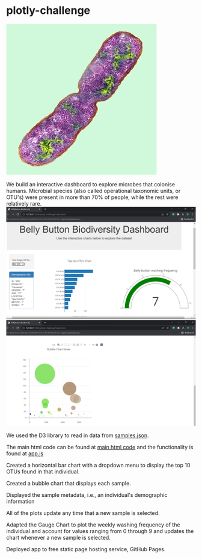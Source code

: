 # plotly-challenge

![bacteria](./images/bacteria.jpg)

 We build an interactive dashboard to explore microbes that colonise humans. Microbial species (also called operational taxonomic units, or OTU's) were present in more than 70% of people, while the rest were relatively rare.
![1. Final Website Visual](./images/dashboard_part1.png)
![2. Final Website Visual](./images/dashboard_part2.png)

 We used the D3 library to read in data from [samples.json](./data/samples.json).

The main html code can be found at [main html code](./index.html) and the functionality is found at [app.js](./static/app.js)

 Created a horizontal bar chart with a dropdown menu to display the top 10 OTUs found in that individual.

 Created a bubble chart that displays each sample.

 Displayed the sample metadata, i.e., an individual's demographic information

 All of the plots update any time that a new sample is selected.

 Adapted the Gauge Chart to plot the weekly washing frequency of the individual and account for values ranging from 0 through 9 and updates the chart whenever a new sample is selected.

 Deployed app to free static page hosting service, GitHub Pages.